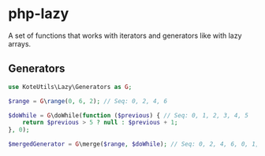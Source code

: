 # php-lazy

A set of functions that works with iterators and generators like with lazy arrays.

## Generators
```php
use KoteUtils\Lazy\Generators as G;

$range = G\range(0, 6, 2); // Seq: 0, 2, 4, 6

$doWhile = G\doWhile(function ($previous) { // Seq: 0, 1, 2, 3, 4, 5
	return $previous > 5 ? null : $previous + 1;
}, 0);

$mergedGenerator = G\merge($range, $doWhile); // Seq: 0, 2, 4, 6, 0, 1, 2, 3, 4, 5
```